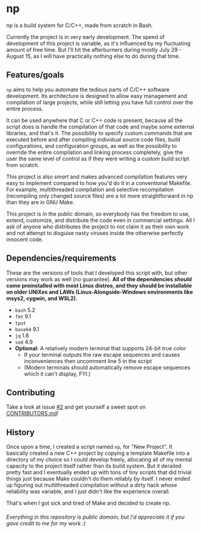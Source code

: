 # np
np is a build system for C/C++, made from scratch in Bash.

Currently the project is in very early development. The speed of development of this project is variable, as it's influenced by my fluctuating amount of free time. But I'll hit the afterburners during mostly July 29 - August 15, as I will have practically nothing else to do during that time.

## Features/goals
`np` aims to help you automate the tedious parts of C/C++ software development. Its architecture is designed to allow easy management and compilation of large projects, while still letting you have full control over the entire process.

It can be used anywhere that C or C++ code is present, because all the script does is handle the compilation of that code and maybe some external libraries, and that's it. The possibility to specify custom commands that are executed before and after compiling individual source code files, build configurations, and configuration groups, as well as the possibility to override the entire compilation and linking process completely, give the user the same level of control as if they were writing a custom build script from scratch.

This project is also *smart* and makes advanced compilation features very easy to implement compared to how you'd do it in a conventional Makefile. For example, multithreaded compilation and selective recompilation (recompiling only changed source files) are a lot more straightforward in np than they are in GNU Make.

This project is in the public domain, so everybody has the freedom to use, extend, customize, and distribute the code even in commercial settings. All I ask of anyone who distributes the project to not claim it as their own work and not attempt to disguise nasty viruses inside the otherwise perfectly innocent code.

## Dependencies/requirements
These are the versions of tools that I developed this script with, but other versions may work as well (no guarantee). **All of the dependencies *should* come preinstalled with most Linux distros, and they should be installable on older UNIXes and LAWs (Linux-Alongside-Windows environments like msys2, cygwin, and WSL2).**
* `bash` 5.2
* `fmt` 9.1
* `tput`
* `base64` 9.1
* `jq` 1.6
* `sed` 4.9
* **Optional:** A relatively modern terminal that supports 24-bit true color
  - If your terminal outputs the raw escape sequences and causes inconveniences then uncomment line 5 in the script
  - (Modern terminals should automatically remove escape sequences which it can't display, FYI.)

## Contributing
Take a look at issue [#2](https://github.com/HackerDaGreat57/np/issues/2) and get yourself a sweet spot on [CONTRIBUTORS.md](https://github.com/HackerDaGreat57/np/blob/main/CONTRIBUTORS.md)!

## History
Once upon a time, I created a script named `np`, for "New Project". It basically created a new C++ project by copying a template Makefile into a directory of my choice so I could develop freely, allocating all of my mental capacity to the project itself rather than its build system. But it derailed pretty fast and I eventually ended up with tons of tiny scripts that did trivial things just because Make couldn't do them reliably by itself. I never ended up figuring out multithreaded compilation without a dirty hack whose reliability was variable, and I just didn't like the experience overall.

That's when I got sick and tired of Make and decided to create np.

###### Everything in this repository is public domain, but I'd appreciate it if you gave credit to me for my work :)